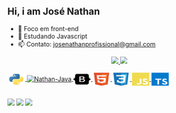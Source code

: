 ## Hi, i am José Nathan

- 🔭 Foco em front-end
- 🌱 Estudando Javascript
- 📫 Contato: josenathanprofissional@gmail.com

<div align="center">
  <a href="https://github.com/JNathan17">
  <img height="170em" src="https://github-readme-stats.vercel.app/api?username=JNathan17&show_icons=true&theme=dark&include_all_commits=true&count_private=true"/>
  <img height="170em" src="https://github-readme-stats.vercel.app/api/top-langs/?username=JNathan17&layout=compact&langs_count=7&theme=dark"/>
 </div>
  
  <div style="display: inline_block"><br>
   <img align="center" alt="Nathan-Python" height="30" width="40" src="https://raw.githubusercontent.com/devicons/devicon/master/icons/python/python-original.svg">
   <img align="center" alt="Nathan-Java" height="30" width="40" src="https://cdn.jsdelivr.net/gh/devicons/devicon/icons/java/java-original-wordmark.svg" />
   <img align="center" alt="Nathan-Bs" height="30" width="40" src="https://raw.githubusercontent.com/devicons/devicon/master/icons/bootstrap/bootstrap-plain.svg">
   <img align="center" alt="Nathan-HTML" height="30" width="40" src="https://raw.githubusercontent.com/devicons/devicon/master/icons/html5/html5-original.svg">
   <img align="center" alt="Nathan-CSS" height="30" width="40" src="https://raw.githubusercontent.com/devicons/devicon/master/icons/css3/css3-original.svg">
   <img align="center" alt="Nathan-Js" height="30" width="40" src="https://raw.githubusercontent.com/devicons/devicon/master/icons/javascript/javascript-plain.svg">
   <img align="center" alt="Nathan-Ts" height="30" width="40" src="https://raw.githubusercontent.com/devicons/devicon/master/icons/typescript/typescript-plain.svg">
  </div>
    
  ##
    
  <div> 
  <a href="https://www.instagram.com/_na7than" target="_blank"><img src="https://img.shields.io/badge/-Instagram-%23E4405F?style=for-the-badge&logo=instagram&logoColor=white" target="_blank"></a>
  <a href = "mailto:jnathantavares@bol.com.br"><img src="https://img.shields.io/badge/-Gmail-%23333?style=for-the-badge&logo=gmail&logoColor=white" target="_blank"></a>
  <a href="#" target="_blank"><img src="https://img.shields.io/badge/-LinkedIn-%230077B5?style=for-the-badge&logo=linkedin&logoColor=white" target="_blank"></a> 
 </div> 
  
   
    
  

